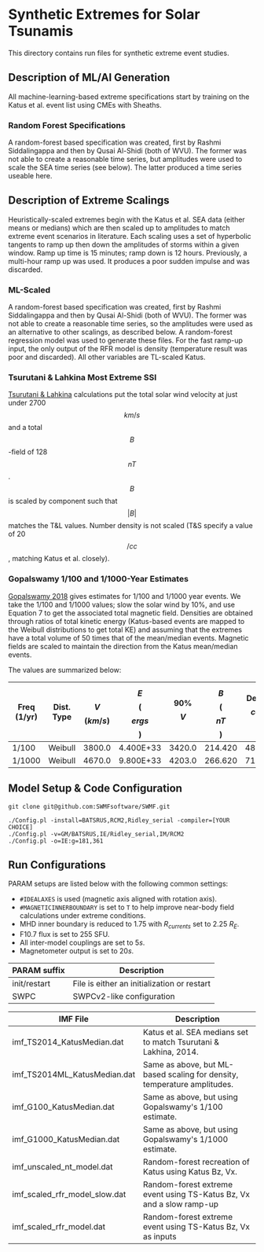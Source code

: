 # Synthetic Extremes for Solar Tsunamis

This directory contains run files for synthetic extreme event studies.

## Description of ML/AI Generation
All machine-learning-based extreme specifications start by training on the
Katus et al. event list using CMEs with Sheaths.

### Random Forest Specifications
A random-forest based specification was created, first by Rashmi Siddalingappa
and then by Qusai Al-Shidi (both of WVU). The former was not able to create
a reasonable time series, but amplitudes were used to scale the SEA time series
(see below). The latter produced a time series useable here.

## Description of Extreme Scalings
Heuristically-scaled extremes begin with the Katus et al. SEA data (either
means or medians) which are then scaled up to amplitudes to match extreme
event scenarios in literature. Each scaling uses a set of hyperbolic tangents
to ramp up then down the amplitudes of storms within a given window.
Ramp up time is 15 minutes; ramp down is 12 hours.
Previously, a multi-hour ramp up was used. It produces a poor sudden impulse
and was discarded.

### ML-Scaled
A random-forest based specification was created, first by Rashmi Siddalingappa
and then by Qusai Al-Shidi (both of WVU). The former was not able to create
a reasonable time series, so the amplitudes were used as an alternative to
other scalings, as described below. A random-forest regression model was used to
generate these files. For the fast ramp-up input, the only output of the RFR
model is density (temperature result was poor and discarded). All other variables
are TL-scaled Katus.

### Tsurutani & Lahkina Most Extreme SSI
[Tsurutani & Lahkina](http://doi.wiley.com/10.1002/2013GL058825) calculations put the total solar wind velocity at just
under 2700$$km/s$$ and a total $$B$$-field of 128$$nT$$. $$B$$ is scaled by component
such that $$|B|$$ matches the T&L values. Number density is not scaled (T&S
specify a value of 20$$/cc$$, matching Katus et al. closely).

### Gopalswamy 1/100 and 1/1000-Year Estimates
[Gopalswamy 2018](https://www.sciencedirect.com/science/article/pii/B9780128127001000029)
gives estimates for 1/100 and 1/1000 year events.
We take the 1/100 and 1/1000 values; slow the solar wind by 10%, and use
Equation 7 to get the associated total magnetic field.
Densities are obtained through ratios of total kinetic energy (Katus-based
events are mapped to the Weibull distributions to get total KE) and assuming
that the extremes have a total volume of 50 times that of the mean/median
events. Magnetic fields are scaled to maintain the direction from the
Katus mean/median events.

The values are summarized below:

| Freq (1/yr) | Dist. Type  |$$V$$ ($km/s$) |$$E$$ ($$ergs$$) |   90% $$V$$   | $$B$$ ($$nT$$)  |Dens ($$ccm$$) |
|-------------|-------------|-------------|-------------|-------------|-------------|-------------|
|    1/100    |   Weibull   |   3800.0    |  4.400E+33  |   3420.0    |   214.420   |   48.635    |
|   1/1000    |   Weibull   |   4670.0    |  9.800E+33  |   4203.0    |   266.620   |   71.722    |


## Model Setup & Code Configuration

```
git clone git@github.com:SWMFsoftware/SWMF.git

./Config.pl -install=BATSRUS,RCM2,Ridley_serial -compiler=[YOUR CHOICE]
./Config.pl -v=GM/BATSRUS,IE/Ridley_serial,IM/RCM2
./Config.pl -o=IE:g=181,361
```

## Run Configurations

PARAM setups are listed below with the following common settings:

- `#IDEALAXES` is used (magnetic axis aligned with rotation axis).
- `#MAGNETICINNERBOUNDARY` is set to `T` to help improve near-body field calculations under extreme conditions.
- MHD inner boundary is reduced to 1.75 with $R_{currents}$ set to 2.25 $R_E$.
- F10.7 flux is set to 255 SFU.
- All inter-model couplings are set to 5$s$.
- Magnetometer output is set to 20$s$.

| PARAM suffix | Description |
|--------------|-------------|
|init/restart | File is either an initialization or restart |
|SWPC          | SWPCv2-like configuration |

| IMF File | Description |
|--------------|-------------|
|imf_TS2014_KatusMedian.dat | Katus et al. SEA medians set to match Tsurutani & Lakhina, 2014. |
|imf_TS2014ML_KatusMedian.dat  | Same as above, but ML-based scaling for density, temperature amplitudes. |
|imf_G100_KatusMedian.dat | Same as above, but using Gopalswamy's 1/100 estimate. |
|imf_G1000_KatusMedian.dat |Same as above, but using Gopalswamy's 1/1000 estimate. |
|imf_unscaled_nt_model.dat | Random-forest recreation of Katus using Katus Bz, Vx. |
|imf_scaled_rfr_model_slow.dat | Random-forest extreme event using TS-Katus Bz, Vx and a slow ramp-up |
|imf_scaled_rfr_model.dat | Random-forest extreme event using TS-Katus Bz, Vx as inputs |
